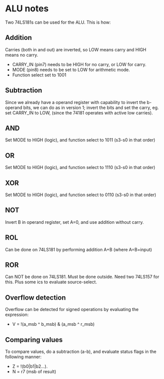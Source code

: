 # ALU notes

Two 74LS181s can be used for the ALU. This is how:

## Addition
Carries (both in and out) are inverted, so LOW means carry and HIGH means no carry.

* CARRY_IN (pin7) needs to be HIGH for no carry, or LOW for carry.
* MODE (pin8) needs to be set to LOW for arithmetic mode.
* Function select set to 1001

## Subtraction
Since we already have a operand register with capability to invert the b-operand bits,
we can do as in version 1; invert the bits and set the carry, eg. set CARRY_IN to LOW, 
(since the 74181 operates with active low carries).

## AND 
Set MODE to HIGH (logic), and function select to 1011 (s3-s0 in that order)

## OR
Set MODE to HIGH (logic), and function select to 1110 (s3-s0 in that order)

## XOR
Set MODE to HIGH (logic), and function select to 0110 (s3-s0 in that order)

## NOT
Invert B in operand register, set A=0, and use addition without carry.

## ROL
Can be done on 74LS181 by performing addition A+B (where A=B=input)

## ROR
Can NOT be done on 74LS181. Must be done outside. Need two 74LS157 for this. Plus some ics to evaluate source-select.


## Overflow detection
Overflow can be detected for signed operations by evaluating the expression:

* V = !(a_msb ^ b_msb) & (a_msb ^ r_msb)

## Comparing values
To compare values, do a subtraction (a-b), and evaluate status flags in the following manner:
* Z = !(b0|b1|b2...). 
* N = r7 (msb of result)

